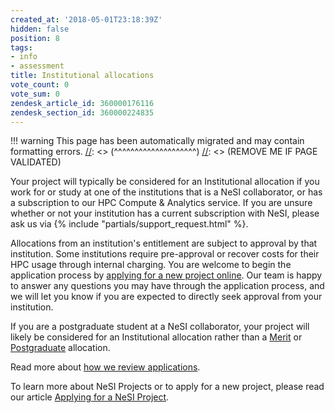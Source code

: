 ```yaml
---
created_at: '2018-05-01T23:18:39Z'
hidden: false
position: 8
tags:
- info
- assessment
title: Institutional allocations
vote_count: 0
vote_sum: 0
zendesk_article_id: 360000176116
zendesk_section_id: 360000224835
---
```




[//]: <> (REMOVE ME IF PAGE VALIDATED)
[//]: <> (vvvvvvvvvvvvvvvvvvvv)
!!! warning
    This page has been automatically migrated and may contain formatting errors.
[//]: <> (^^^^^^^^^^^^^^^^^^^^)
[//]: <> (REMOVE ME IF PAGE VALIDATED)

Your project will typically be considered for an Institutional
allocation if you work for or study at one of the institutions that is a
NeSI collaborator, or has a subscription to our HPC Compute & Analytics
service. If you are unsure whether or not your institution has a current
subscription with NeSI, please ask us via {% include "partials/support_request.html" %}.

Allocations from an institution's entitlement are subject to approval by
that institution. Some institutions require pre-approval or recover
costs for their HPC usage through internal charging. You are welcome to
begin the application process by [applying for a new project
online](https://my.nesi.org.nz/html/request_project/). Our team is happy
to answer any questions you may have through the application process,
and we will let you know if you are expected to directly seek approval
from your institution.

If you are a postgraduate student at a NeSI collaborator, your project
will likely be considered for an Institutional allocation rather than a
[Merit](../../General/NeSI_Policies/Merit_allocations.md) or
[Postgraduate](../../General/NeSI_Policies/Postgraduate_allocations.md)
allocation.

Read more about [how we review
applications](../../General/NeSI_Policies/How_we_review_applications.md).

To learn more about NeSI Projects or to apply for a new project, please
read our article [Applying for a NeSI
Project](https://support.nesi.org.nz/hc/articles/360000174976).